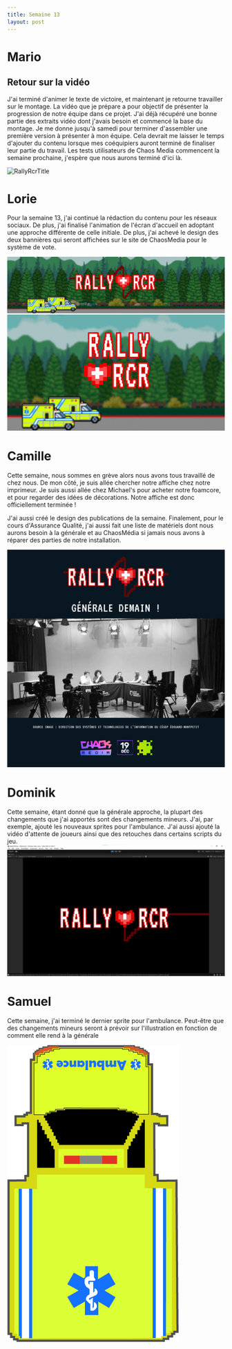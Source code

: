 ```yaml
---
title: Semaine 13
layout: post
---
```


# Mario
## Retour sur la vidéo

J'ai terminé d'animer le texte de victoire, et maintenant je retourne travailler sur le montage. La vidéo que je prépare a pour objectif de présenter la progression de notre équipe dans ce projet. J'ai déjà récupéré une bonne partie des extraits vidéo dont j'avais besoin et commencé la base du montage. Je me donne jusqu'à samedi pour terminer d'assembler une première version à présenter à mon équipe. Cela devrait me laisser le temps d'ajouter du contenu lorsque mes coéquipiers auront terminé de finaliser leur partie du travail. Les tests utilisateurs de Chaos Media commencent la semaine prochaine, j'espère que nous aurons terminé d'ici là.

![RallyRcrTitle](../medias/sem13/Progression_title.gif)


# Lorie

Pour la semaine 13, j'ai continué la rédaction du contenu pour les réseaux sociaux. De plus, j'ai finalisé l'animation de l'écran d'accueil en adoptant une approche différente de celle initiale. De plus, j'ai achevé le design des deux bannières qui seront affichées sur le site de ChaosMedia pour le système de vote.

![Bannieres](../medias/sem13/banniere1vf_lb13.jpg)
![Bannieres](../medias/sem13/banniere2vf_lb13.jpg)


# Camille
 
Cette semaine, nous sommes en grève alors nous avons tous travaillé de chez nous. De mon côté, je suis allée chercher notre affiche chez notre imprimeur. Je suis aussi allée chez Michael's pour acheter notre foamcore, et pour regarder des idées de décorations. Notre affiche est donc officiellement terminée !
 
J'ai aussi créé le design des publications de la semaine. Finalement, pour le cours d'Assurance Qualité, j'ai aussi fait une liste de matériels dont nous aurons besoin à la générale et au ChaosMédia si jamais nous avons à réparer des parties de notre installation.
 
![Publications réseaux sociaux](../medias/sem13/sem13_cam.png)

# Dominik
 
Cette semaine, étant donné que la générale approche, la plupart des changements que j'ai apportés sont des changements mineurs. J'ai, par exemple, ajouté les nouveaux sprites pour l'ambulance. J'ai aussi ajouté la vidéo d'attente de joueurs ainsi que des retouches dans certains scripts du jeu. 
![Publications réseaux sociaux](../medias/sem13/accueil.png)

# Samuel

Cette semaine, j'ai terminé le dernier sprite pour l'ambulance. Peut-être que des changements mineurs seront à prévoir sur l'illustration en fonction de comment elle rend à la générale

![Ambulance vue de dessus](../medias/sem13/ambulance_haut.png)